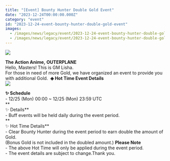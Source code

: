 ```yaml
---
title: "[Event] Bounty Hunter Double Gold Event"
date: "2023-12-24T00:00:00.000Z"
category: "event"
id: "2023-12-24-event-bounty-hunter-double-gold-event"
images:
  - /images/news/legacy/event/2023-12-24-event-bounty-hunter-double-gold-event/bdc41d0484bd4114bbfd1d1e936d2e7d.webp
  - /images/news/legacy/event/2023-12-24-event-bounty-hunter-double-gold-event/8f41edf65c554dd68f9d3b75227bf826_002.webp
---
```


![](/images/news/legacy/event/2023-12-24-event-bounty-hunter-double-gold-event/bdc41d0484bd4114bbfd1d1e936d2e7d.webp)  
  
**The Action Anime,** **OUTERPLANE**  
Hello, Masters! This is GM Lisha.  
For those in need of more Gold, we have organized an event to provide you with additional Gold.  **◈ Hot Time Event Details**  
![](/images/news/legacy/event/2023-12-24-event-bounty-hunter-double-gold-event/8f41edf65c554dd68f9d3b75227bf826_002.webp)

**✨ Schedule**  
\- 12/25 (Mon) 00:00 ~ 12/25 (Mon) 23:59 UTC  
**  
✨ Details**  
\- Buff events will be held daily during the event period.  
**  
✨ Hot Time Details**  
\- Clear Bounty Hunter during the event period to earn double the amount of Gold.  
(Bonus Gold is not included in the doubled amount.) **Please Note**  
\- The above Hot Time will only be applied during the event period.  
\- The event details are subject to change.Thank you.
